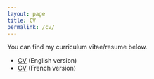 ```yaml
---
layout: page
title: CV
permalink: /cv/
---
```


You can find my curriculum vitae/resume below.
<ul>
	<li><a href="cv_Baptiste_DELATTRE_en_2019.pdf">CV</a> (English version)</li>
	<li><a href="cv_Baptiste_DELATTRE_data_fr.pdf">CV</a> (French version)</li>
</ul>
